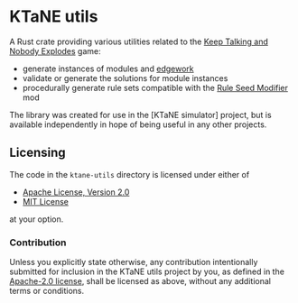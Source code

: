 # KTaNE utils

A Rust crate providing various utilities related to the [Keep Talking and Nobody Explodes] game:

 - generate instances of modules and [edgework]
 - validate or generate the solutions for module instances
 - procedurally generate rule sets compatible with the [Rule Seed Modifier] mod

The library was created for use in the [KTaNE simulator] project, but is available independently
in hope of being useful in any other projects.

[Keep Talking and Nobody Explodes]: https://keeptalkinggame.com/
[edgework]: https://ktane.timwi.de/More/FAQs.html#edgework
[Rule Seed Modifier]: https://steamcommunity.com/sharedfiles/filedetails/?id=1224413364

## Licensing

The code in the `ktane-utils` directory is licensed under either of
 - [Apache License, Version 2.0][apache]
 - [MIT License](LICENSE-MIT)

at your option.

### Contribution

Unless you explicitly state otherwise, any contribution intentionally submitted for inclusion
in the KTaNE utils project by you, as defined in the [Apache-2.0 license][apache], shall be
licensed as above, without any additional terms or conditions.

[apache]: LICENSE-APACHE
